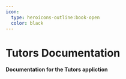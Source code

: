 ```yaml
---
icon:
  type: heroicons-outline:book-open
  color: black
---
```


# Tutors Documentation

<b>Documentation for the Tutors appliction</b>
